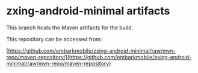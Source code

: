 # zxing-android-minimal artifacts

This branch hosts the Maven artifacts for the build.

This repository can be accessed from:

[https://github.com/embarkmobile/zxing-android-minimal/raw/mvn-repo/maven-repository/](https://github.com/embarkmobile/zxing-android-minimal/raw/mvn-repo/maven-repository)
